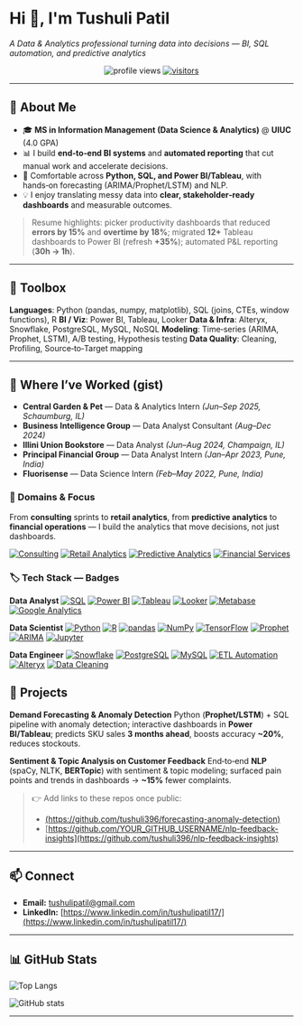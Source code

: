 # Hi 👋, I'm Tushuli Patil

*A Data & Analytics professional turning data into decisions — BI, SQL automation, and predictive analytics*

<p align="center">
  <img src="https://komarev.com/ghpvc/?username=tushuli396&style=flat-square" alt="profile views"/>
  <a href="https://hits.seeyoufarm.com">
    <img src="https://hits.seeyoufarm.com/api/count/incr/badge.svg?url=https%3A%2F%2Fgithub.com%2Ftushuli396&title=visitors&edge_flat=false" alt="visitors"/>
  </a>
</p>

---

## 🚀 About Me

* 🎓 **MS in Information Management (Data Science & Analytics)** @ **UIUC** (4.0 GPA)
* 📊 I build **end‑to‑end BI systems** and **automated reporting** that cut manual work and accelerate decisions.
* 🤖 Comfortable across **Python, SQL, and Power BI/Tableau**, with hands‑on forecasting (ARIMA/Prophet/LSTM) and NLP.
* 💡 I enjoy translating messy data into **clear, stakeholder‑ready dashboards** and measurable outcomes.

> Resume highlights: picker productivity dashboards that reduced **errors by 15%** and **overtime by 18%**; migrated **12+** Tableau dashboards to Power BI (refresh **+35%**); automated P&L reporting (**30h → 1h**).

---

## 🧰 Toolbox

**Languages**: Python (pandas, numpy, matplotlib), SQL (joins, CTEs, window functions), R
**BI / Viz**: Power BI, Tableau, Looker
**Data & Infra**: Alteryx, Snowflake, PostgreSQL, MySQL, NoSQL
**Modeling**: Time‑series (ARIMA, Prophet, LSTM), A/B testing, Hypothesis testing
**Data Quality**: Cleaning, Profiling, Source‑to‑Target mapping

---

## 🧭 Where I’ve Worked (gist)

* **Central Garden & Pet** — Data & Analytics Intern *(Jun–Sep 2025, Schaumburg, IL)*
* **Business Intelligence Group** — Data Analyst Consultant *(Aug–Dec 2024)*
* **Illini Union Bookstore** — Data Analyst *(Jun–Aug 2024, Champaign, IL)*
* **Principal Financial Group** — Data Analyst Intern *(Jan–Apr 2023, Pune, India)*
* **Fluorisense** — Data Science Intern *(Feb–May 2022, Pune, India)*

### 🎯 Domains & Focus

From **consulting** sprints to **retail analytics**, from **predictive analytics** to **financial operations** — I build the analytics that move decisions, not just dashboards.

<!-- Domain badges -->

[![Consulting](https://img.shields.io/badge/Consulting-informational)](#)
[![Retail Analytics](https://img.shields.io/badge/Retail_Analytics-informational)](#)
[![Predictive Analytics](https://img.shields.io/badge/Predictive_Analytics-informational)](#)
[![Financial Services](https://img.shields.io/badge/Financial_Services-informational)](#)

### 🏷️ Tech Stack — Badges

**Data Analyst**
[![SQL](https://img.shields.io/badge/SQL-informational?logo=postgresql)](#)
[![Power BI](https://img.shields.io/badge/Power_BI-informational?logo=powerbi)](#)
[![Tableau](https://img.shields.io/badge/Tableau-informational?logo=tableau)](#)
[![Looker](https://img.shields.io/badge/Looker-informational?logo=looker)](#)
[![Metabase](https://img.shields.io/badge/Metabase-informational)](#)
[![Google Analytics](https://img.shields.io/badge/Google_Analytics-informational?logo=google-analytics)](#)

**Data Scientist**
[![Python](https://img.shields.io/badge/Python-informational?logo=python)](#)
[![R](https://img.shields.io/badge/R-informational?logo=r)](#)
[![pandas](https://img.shields.io/badge/pandas-informational?logo=pandas)](#)
[![NumPy](https://img.shields.io/badge/NumPy-informational?logo=numpy)](#)
[![TensorFlow](https://img.shields.io/badge/TensorFlow-informational?logo=tensorflow)](#)
[![Prophet](https://img.shields.io/badge/Prophet-informational)](#)
[![ARIMA](https://img.shields.io/badge/ARIMA-informational)](#)
[![Jupyter](https://img.shields.io/badge/Jupyter-informational?logo=jupyter)](#)

**Data Engineer**
[![Snowflake](https://img.shields.io/badge/Snowflake-informational?logo=snowflake)](#)
[![PostgreSQL](https://img.shields.io/badge/PostgreSQL-informational?logo=postgresql)](#)
[![MySQL](https://img.shields.io/badge/MySQL-informational?logo=mysql)](#)
[![ETL Automation](https://img.shields.io/badge/ETL_Automation-informational)](#)
[![Alteryx](https://img.shields.io/badge/Alteryx-informational)](#)
[![Data Cleaning](https://img.shields.io/badge/Data_Cleaning-informational)](#)

## 🧪 Projects

**Demand Forecasting & Anomaly Detection**
Python (**Prophet/LSTM**) + SQL pipeline with anomaly detection; interactive dashboards in **Power BI/Tableau**; predicts SKU sales **3 months ahead**, boosts accuracy **~20%**, reduces stockouts.

**Sentiment & Topic Analysis on Customer Feedback**
End‑to‑end **NLP** (spaCy, NLTK, **BERTopic**) with sentiment & topic modeling; surfaced pain points and trends in dashboards → **~15%** fewer complaints.

> 👉 Add links to these repos once public:
>
> * [(https://github.com/tushuli396/forecasting-anomaly-detection)](https://github.com/tushuli396/Demand-Forecasting-Anomaly-System)
> * [https://github.com/YOUR_GITHUB_USERNAME/nlp-feedback-insights](https://github.com/tushuli396/nlp-feedback-insights)

---

## 📫 Connect

* **Email:** [tushulipatil@gmail.com](mailto:tushulipatil@gmail.com)
* **LinkedIn:** [https://www.linkedin.com/in/tushulipatil17/](https://www.linkedin.com/in/tushulipatil17/)

---

## 📊 GitHub Stats


![Top Langs](https://github-readme-stats.vercel.app/api/top-langs/?username=tushuli396\&layout=compact)

![GitHub stats](https://github-readme-stats.vercel.app/api?username=tushuli396\&show_icons=true)

---



